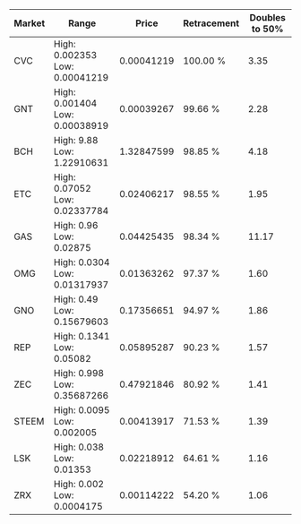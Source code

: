 | Market | Range | Price| Retracement | Doubles to 50% |
| --- | --- | --- | --- | --- |
| CVC | High: 0.002353<br />Low: 0.00041219 | 0.00041219 | 100.00 % | 3.35 |
| GNT | High: 0.001404<br />Low: 0.00038919 | 0.00039267 | 99.66 % | 2.28 |
| BCH | High: 9.88<br />Low: 1.22910631 | 1.32847599 | 98.85 % | 4.18 |
| ETC | High: 0.07052<br />Low: 0.02337784 | 0.02406217 | 98.55 % | 1.95 |
| GAS | High: 0.96<br />Low: 0.02875 | 0.04425435 | 98.34 % | 11.17 |
| OMG | High: 0.0304<br />Low: 0.01317937 | 0.01363262 | 97.37 % | 1.60 |
| GNO | High: 0.49<br />Low: 0.15679603 | 0.17356651 | 94.97 % | 1.86 |
| REP | High: 0.1341<br />Low: 0.05082 | 0.05895287 | 90.23 % | 1.57 |
| ZEC | High: 0.998<br />Low: 0.35687266 | 0.47921846 | 80.92 % | 1.41 |
| STEEM | High: 0.0095<br />Low: 0.002005 | 0.00413917 | 71.53 % | 1.39 |
| LSK | High: 0.038<br />Low: 0.01353 | 0.02218912 | 64.61 % | 1.16 |
| ZRX | High: 0.002<br />Low: 0.0004175 | 0.00114222 | 54.20 % | 1.06 |
